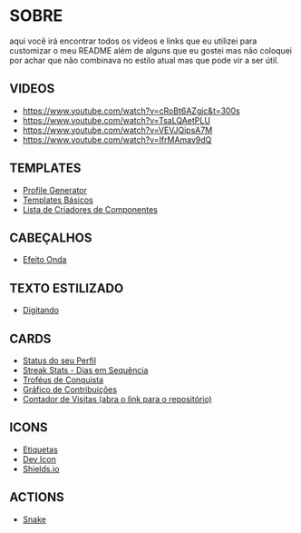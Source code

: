 # SOBRE
aqui você irá encontrar todos os vídeos e links que eu utilizei para customizar o meu README
além de alguns que eu gostei mas não coloquei por achar que não combinava no estilo atual mas que pode vir a ser útil.

## VIDEOS
- https://www.youtube.com/watch?v=cRoBt6AZgjc&t=300s
- https://www.youtube.com/watch?v=TsaLQAetPLU
- https://www.youtube.com/watch?v=VEVJQipsA7M
- https://www.youtube.com/watch?v=IfrMAmav9dQ

## TEMPLATES
- [Profile Generator](https://gprm.itsvg.in/)
- [Templates Básicos](https://github.com/iuricode/readme-template)
- [Lista de Criadores de Componentes](https://github.com/abhisheknaiidu/awesome-github-profile-readme)

## CABEÇALHOS
- [Efeito Onda](https://github.com/kyechan99/capsule-render)

## TEXTO ESTILIZADO
- [Digitando](https://github.com/DenverCoder1/readme-typing-svg)

## CARDS
- [Status do seu Perfil](https://github.com/anuraghazra/github-readme-stats)
- [Streak Stats - Dias em Sequência](https://github.com/DenverCoder1/github-readme-streak-stats)
- [Troféus de Conquista](https://github.com/ryo-ma/github-profile-trophy)
- [Gráfico de Contribuições](https://github.com/Ashutosh00710/github-readme-activity-graph)
- [Contador de Visitas (abra o link para o repositório)](https://ryanlanciaux.com/blog/2020/07/13/quick-github-profile-visit-counter/)

## ICONS
- [Etiquetas](https://dev.to/envoy_/150-badges-for-github-pnk)
- [Dev Icon](https://devicon.dev/)
- [Shields.io](https://shields.io/)

## ACTIONS
- [Snake](https://github.com/Platane/snk)
